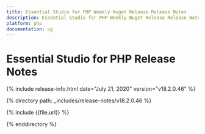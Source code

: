 ```yaml
---
title: Essential Studio for PHP Weekly Nuget Release Release Notes  
description: Essential Studio for PHP Weekly Nuget Release Release Notes  
platform: php
documentation: ug
---
```


# Essential Studio for PHP  Release Notes  

{% include release-info.html date="July 21, 2020"  version="v18.2.0.46" %} 


{% directory path: _includes/release-notes/v18.2.0.46 %}

{% include {{file.url}} %}

{% enddirectory %}
